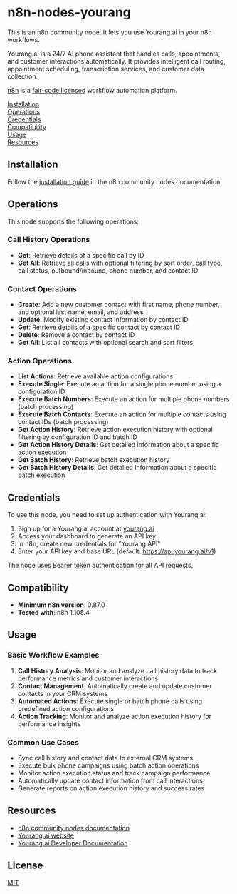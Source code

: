 # n8n-nodes-yourang

This is an n8n community node. It lets you use Yourang.ai in your n8n workflows.

Yourang.ai is a 24/7 AI phone assistant that handles calls, appointments, and customer interactions automatically. It provides intelligent call routing, appointment scheduling, transcription services, and customer data collection.

[n8n](https://n8n.io/) is a [fair-code licensed](https://docs.n8n.io/reference/license/) workflow automation platform.

[Installation](#installation)  
[Operations](#operations)  
[Credentials](#credentials)  
[Compatibility](#compatibility)  
[Usage](#usage)  
[Resources](#resources)  

## Installation

Follow the [installation guide](https://docs.n8n.io/integrations/community-nodes/installation/) in the n8n community nodes documentation.

## Operations

This node supports the following operations:

### Call History Operations
- **Get**: Retrieve details of a specific call by ID
- **Get All**: Retrieve all calls with optional filtering by sort order, call type, call status, outbound/inbound, phone number, and contact ID

### Contact Operations
- **Create**: Add a new customer contact with first name, phone number, and optional last name, email, and address
- **Update**: Modify existing contact information by contact ID
- **Get**: Retrieve details of a specific contact by contact ID
- **Delete**: Remove a contact by contact ID
- **Get All**: List all contacts with optional search and sort filters

### Action Operations
- **List Actions**: Retrieve available action configurations
- **Execute Single**: Execute an action for a single phone number using a configuration ID
- **Execute Batch Numbers**: Execute an action for multiple phone numbers (batch processing)
- **Execute Batch Contacts**: Execute an action for multiple contacts using contact IDs (batch processing)
- **Get Action History**: Retrieve action execution history with optional filtering by configuration ID and batch ID
- **Get Action History Details**: Get detailed information about a specific action execution
- **Get Batch History**: Retrieve batch execution history
- **Get Batch History Details**: Get detailed information about a specific batch execution

## Credentials

To use this node, you need to set up authentication with Yourang.ai:

1. Sign up for a Yourang.ai account at [yourang.ai](https://yourang.ai/)
2. Access your dashboard to generate an API key
3. In n8n, create new credentials for "Yourang API"
4. Enter your API key and base URL (default: https://api.yourang.ai/v1)

The node uses Bearer token authentication for all API requests.

## Compatibility

- **Minimum n8n version**: 0.87.0
- **Tested with**: n8n 1.105.4

## Usage

### Basic Workflow Examples

1. **Call History Analysis**: Monitor and analyze call history data to track performance metrics and customer interactions
2. **Contact Management**: Automatically create and update customer contacts in your CRM systems
3. **Automated Actions**: Execute single or batch phone calls using predefined action configurations
4. **Action Tracking**: Monitor and analyze action execution history for performance insights

### Common Use Cases

- Sync call history and contact data to external CRM systems
- Execute bulk phone campaigns using batch action operations
- Monitor action execution status and track campaign performance
- Automatically update contact information from call interactions
- Generate reports on action execution history and success rates

## Resources

* [n8n community nodes documentation](https://docs.n8n.io/integrations/#community-nodes)
* [Yourang.ai website](https://yourang.ai/)
* [Yourang.ai Developer Documentation](https://developers.yourang.ai/)

## License

[MIT](LICENSE.md)
